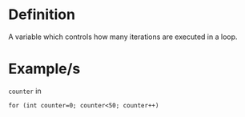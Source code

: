 # Definition

A variable which controls how many iterations are executed in a loop.
# Example/s

`counter` in

```arduino
for (int counter=0; counter<50; counter++)
```
